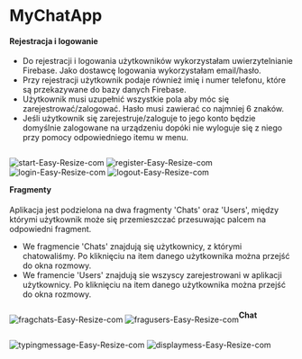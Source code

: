 # MyChatApp

####  Rejestracja i logowanie
* Do rejestracji i logowania użytkowników wykorzystałam uwierzytelnianie Firebase. Jako dostawcę logowania wykorzystałam email/hasło.
* Przy rejestracji użytkownik podaje również imię i numer telefonu, które są przekazywane do bazy danych Firebase.
* Użytkownik musi uzupełnić wszystkie pola aby móc się zarejestrować/zalogować. Hasło musi zawierać co najmniej 6 znaków.
* Jeśli użytkownik się zarejestruje/zaloguje to jego konto będzie domyślnie zalogowane na urządzeniu dopóki nie wyloguje się z niego przy pomocy odpowiedniego itemu w menu.

<p style='float: left'>
    <img src="https://i.ibb.co/PFP02XX/start-Easy-Resize-com.jpg" alt="start-Easy-Resize-com" border="0">
    <img src="https://i.ibb.co/KybFYth/register-Easy-Resize-com.jpg" alt="register-Easy-Resize-com" border="0">
    <img src="https://i.ibb.co/GPr5n8T/login-Easy-Resize-com.jpg" alt="login-Easy-Resize-com" border="0">
    <img src="https://i.ibb.co/Qvn932S/logout-Easy-Resize-com.jpg" alt="logout-Easy-Resize-com" border="0">
</p>

####  Fragmenty
Aplikacja jest podzielona na dwa fragmenty 'Chats' oraz 'Users', między którymi użytkownik może się przemieszczać przesuwając palcem na odpowiedni fragment. 

*   We fragmencie 'Chats' znajdują się użytkownicy, z którymi chatowaliśmy. Po kliknięciu na item danego użytkownika można przejść do okna rozmowy.
*   We framencie 'Users' znajdują sie wszyscy zarejestrowani w aplikacji użytkownicy. Po kliknięciu na item danego użytkownika można przejść do okna rozmowy.

<p style='float: left'>
<img src="https://i.ibb.co/2nF68Qn/fragchats-Easy-Resize-com.jpg" alt="fragchats-Easy-Resize-com" border="0">
<img src="https://i.ibb.co/zs6d8Vj/fragusers-Easy-Resize-com.jpg" alt="fragusers-Easy-Resize-com" border="0">
</p>

####    Chat

<p style='float: left'>
<img src="https://i.ibb.co/f83T38X/typingmessage-Easy-Resize-com.jpg" alt="typingmessage-Easy-Resize-com" border="0">
<img src="https://i.ibb.co/KrQQB9h/displaymess-Easy-Resize-com.jpg" alt="displaymess-Easy-Resize-com" border="0">
</p>
